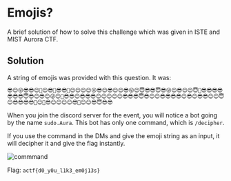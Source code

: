 
# Emojis?

A brief solution of how to solve this challenge which was given in ISTE and MIST Aurora CTF.


## Solution

A string of emojis was provided with this question. It was:

    😎😊😜😎😎😊🥳😊😎🥳😎😎🥳😊😊😊😊😜😎😊😎😊😊😎😜😊😇😎😎😇😎😜😊😎😊😊😇🥳😎😎😎😎😎😎😎😇😎😊😎😊😜😊🥳😎😎😊😎😎😎😊😊😊😊😊😎😎😎😇😎😊😊😎😎😎😎😊😎😊😎😎😊😊😇😊😎😎😎😎🥳😊🥳😎😊😊😊😊😎🥳😊😊😎😇😎😎

When you join the discord server for the event, you will notice a bot going by the name `sudo.Aura`. This bot has only one command, which is `/decipher`.

If you use the command in the DMs and give the emoji string as an input, it will decipher it and give the flag instantly.

![commmand](https://github.com/ManipalInformationSecurityTeam/AuroraCTF-24/blob/main/Emojis/emojis.png?raw=true)

Flag: `actf{d0_y0u_l1k3_em0j13s}`
